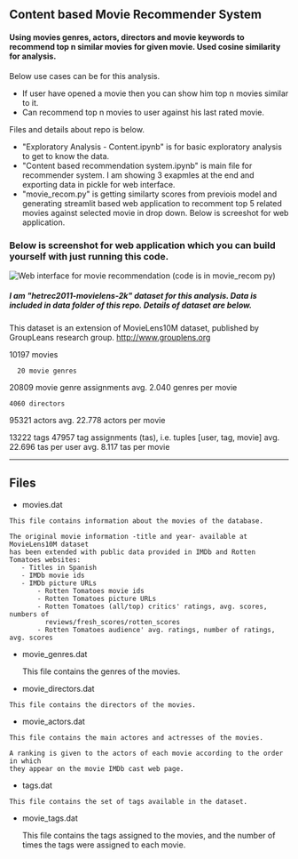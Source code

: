 ## Content based Movie Recommender System

#### Using movies genres, actors, directors and movie keywords to recommend top n similar movies for given movie. Used cosine similarity for analysis.

Below use cases can be for this analysis.
- If user have opened a movie then you can show him top n movies similar to it.
- Can recommend top n movies to user against his last rated movie.

Files and details about repo is below. 
- "Exploratory Analysis - Content.ipynb" is for basic exploratory analysis to get to know the data.
- "Content based recommendation system.ipynb" is main file for recommender system. I am showing 3 exapmles at the end and exporting data in pickle for web interface.
- "movie_recom.py" is getting similarty scores from previois model and generating streamlit based web application to recomment top 5 related movies against selected movie in drop down. Below is screeshot for web application. 

### Below is screenshot for web application which you can build yourself with just running this code.

![Web interface for movie recommendation (code is in movie_recom py)](https://user-images.githubusercontent.com/22819467/224561529-44c03e34-a916-4aa6-8435-c878ca90e2fa.png)

##### I am "hetrec2011-movielens-2k" dataset for this analysis. Data is included in data folder of this repo. Details of dataset are below.
This dataset is an extension of MovieLens10M dataset, published by GroupLeans research group. http://www.grouplens.org 

   10197 movies
   
      20 movie genres
   20809 movie genre assignments
         avg. 2.040 genres per movie

    4060 directors
   95321 actors
         avg. 22.778 actors per movie
      
   13222 tags
   47957 tag assignments (tas), i.e. tuples [user, tag, movie]
         avg. 22.696 tas per user
         avg. 8.117 tas per movie
         
  
-----
Files
-----

   * movies.dat
   
   	This file contains information about the movies of the database.
   	
   	The original movie information -title and year- available at MovieLens10M dataset 
   	has been extended with public data provided in IMDb and Rotten Tomatoes websites:
   	   - Titles in Spanish
   	   - IMDb movie ids
   	   - IMDb picture URLs
           - Rotten Tomatoes movie ids
           - Rotten Tomatoes picture URLs
           - Rotten Tomatoes (all/top) critics' ratings, avg. scores, numbers of 
             reviews/fresh_scores/rotten_scores
           - Rotten Tomatoes audience' avg. ratings, number of ratings, avg. scores
   
   * movie_genres.dat
   
        This file contains the genres of the movies.
   
   * movie_directors.dat
   
   	This file contains the directors of the movies.
   
   * movie_actors.dat
   
   	This file contains the main actores and actresses of the movies.
   	
   	A ranking is given to the actors of each movie according to the order in which 
   	they appear on the movie IMDb cast web page.
   
   * tags.dat
   
   	This file contains the set of tags available in the dataset.
    
   * movie_tags.dat
   
        This file contains the tags assigned to the movies, and the number of times 
        the tags were assigned to each movie.
  
